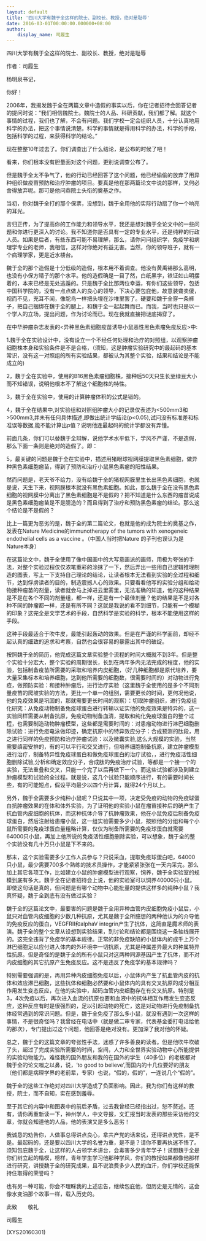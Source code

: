```yaml
---
layout: default
title: '四川大学有魏于全这样的院士、副校长、教授，绝对是耻辱'
date: 2016-03-01T00:00:00.000000+08:00
author:
    display_name: 司履生
---
```


四川大学有魏于全这样的院士、副校长、教授，绝对是耻辱

作者：司履生

杨明泉书记，

你好！

2006年，我揭发魏于全在两篇文章中造假的事实以后，你在记者招待会回答记者的提问时说：“我们相信魏院士。魏院士的人品、科研贡献，我们都了解。就这个事情的过程，我们也了解，不会有问题。我们学校一定会组织人员，十分认真地用科学的办法，把这个事情说清楚。科学的事情就是得用科学的办法，科学的手段，包括科学的过程，来获得科学的结论。”

现在整整10年过去了。你们调查出了什么结论，是公布的时候了吧！

看来，你们根本没有胆量面对这个问题，更别说调查公布了。

但是魏于全太不争气了，他的行动已经回答了这个问题，他已经偷偷的放弃了用异种组织做疫苗预防和治疗肿瘤的项目。要真是他在那两篇论文中说的那样，又何必舍得放弃呢。那可是他问鼎院士头衔的奠基之作。

当初，你对魏于全打的那个保票，没想到，魏于全用他的实际行动扇了你一个响亮的耳光。

言归正传，为了提高你的工作能力和领导水平，我还是想对魏于全论文中的一些问题和你进行更深入的讨论。我不知道你是否具有一定的专业水平，还是纯粹的行政人员。如果是后者，有些东西可能不易理解，那么，请你问问组织学，免疫学和病理学专业的老师，我相信，这样对你绝对有益无害。当然，你的领导班子，就有一个病理学家，更是近水楼台。

魏于全的那个造假是十分低级的造假，根本用不着调查。他没有黄禹锡那么高明，也没有小保方晴子的那个水平。他的造假确是一目了然，白纸黑字，铁证如山明摆着的，本来已经是无处逃遁的。只是魏于全比那两位幸运，有你们这些领导，包括中国科学院的，没有一点点做人的良心的领导，下决心要包庇他，故意装聋卖傻，视而不见，充耳不闻，像鸵鸟一样把头埋在沙堆里罢了。硬要和魏于全穿一条裤子，把自己捆绑在魏于全的腿上，和魏于全一起起舞而已。而我，当时也只是以一个学人的立场，提出问题，作为讨论而已。现在我就直接把谜底揭穿了。

在中华肿瘤杂志发表的<异种黑色素细胞疫苗诱导小鼠恶性黑色素瘤免疫反应>中:

1.魏于全在实验设计中，没有设立一个不经任何处理和治疗的对照组，以观察肿瘤细胞株本身和实验条件是不是合格，（须知，这是肿瘤实验研究中的最起码的基本常识，没有这一对照组的所有实验结果，都被认为其整个实验，结果和结论是不能成立的)

2，魏于全在实验中，使用的B16黑色素瘤细胞株，接种后50天只生长至绿豆大小而不知错误，说明他根本不了解这个细胞株的特性。

3，魏于全在实验中，使用的计算肿瘤体积的公式是错的。

4，魏于全在结果中,对实验组和对照组肿瘤大小的记录仅表述为<500mm3和>500mm3,并未有任何具体描述,即做出统计学结论(p<0.05),试问没有标准差和标准误等数据,能不能计算出p值？说明他连最起码的统计学都没有弄懂。

前面几条，你们可以替魏于全辩解，说他学术水平低下，学风不严谨，不是造假，那么下面一条则是绝对的造假了。即：

5，最关键的问题是魏于全在实验中，描述用猪眼球视网膜提取黑色素细胞，做异种黑色素细胞瘤苗，得到了预防和治疗小鼠黑色素瘤的阳性结果。

然而问题是，老天爷不给力，没有给魏于全的猪视网膜里生长出黑色素细胞，也就是说，天生下来，视网膜根本就没有黑色素细胞。如此，那么魏于全在没有黑色素细胞的视网膜中分离出了黑色素细胞是不是假的？把不知道是什么东西的瘤苗说成是黑色素细胞瘤苗是不是臆造的？而且得到了治疗和预防黑色素瘤的结论。那么这个结论是不是假的？

比上一篇更为恶劣的是，魏于全的第二篇论文，也就是他的成为院士的奠基之作，发表在Nature Medicine的immunotherapy of the tumors with xenogeneic endothelial cells as a vaccine 。（中国人当时把Nature 的子刊也误认为是Nature本身）

在这篇论文中，魏于全使用了像中国画中的大写意画派的画师，用极为夸张的手法，对整个实验过程仅仅浓笔重彩的涂抹了一下，然后弄出一些用自己逻辑推理制造的图表，写上一下支持自己理论的结论，让读者根本无法看到实验的全过程和细节，达到俘虏读者的目的，制造震撼人心的效果。只要看看他写的实验分组和给动物接种瘤苗的剂量，读者就会马上掉进云里雾里，无法准确的知道，他的这种结果是不是在各个不同的剂量组，都一样，还是有一个最佳剂量？他的结果是不是对各种不同的肿瘤都一样，还是有所不同？这就是我说的看不到细节，只能有一个模糊的印象？这完全是文学艺术的手段，自然科学是实验的科学，根本不能使用这样的手段。

这种手段最适合于吹牛皮，最能引起轰动的效果。但是在严谨的科学面前，却经不起认真的细致的追求和考察，自然也会很容易的暴露出其中的破绽。

按照魏于全的简历，他完成这篇文章实验整个流程的时间大概就不到3年。但是整个实验十分宏大，整个实验的周期很长，长到在两年多内无法完成的程度，他的实验，包括制备疫苗所需要的采取和培养内皮细胞，（好几种细胞都是原代培养，要大量采集标本和培养细胞，达到他所需要的细胞数，很需要时间的）对动物进行免疫，做预防实验：和接种肿瘤后，进行治疗实验（这里魏于全使用的是多个不同剂量疫苗的爬坡实验的方法，更比一个单一的组别，需要更长的时间，更何况他说，他的免疫效果是巩固的，那就需要更长时间的观察）：切取肿瘤组织，进行免疫组化研究：从免疫动物制备免疫球蛋白进行转输以证实他的免疫效果是特异的，这一实验同样需要从制备抗原，免疫动物制备血清，提取和纯化免疫球蛋白的整个过程，也需要制造动物肿瘤模型，这些都是需要时间的：对患瘤动物进行淋巴细胞删除试验：进行免疫电泳做印迹，确定抗原中的特异效应分子：合成预测的肽段，用之进行同样的免疫预防和治疗肿瘤试验：以及微囊实验,这么大规模的实验，当然需要缜密安排的，有的可以平行和交叉进行，但培养细胞制备抗原，建立肿瘤模型进行治疗，制备特异性免疫球蛋白和做免疫球蛋白的治疗试验，，进行免疫活性细胞删除试验,分析和确定效应分子，合成肽的免疫治疗试验，等都是一个接一个的实验，无法重叠和交叉，只能一个完了以后再做下一个。而这些试验都涉及到建立肿瘤模型和试验的全过程。就是说，这几个试验只能顺序进行，有的需要时间长些，有的可能短点，假设平均最少以四个月计算，就得24个月以上。

另外，魏于全需要多少纯种小鼠呢？只说其中一项，决定受免疫的动物的免疫球蛋白抗肿瘤效果的在体和体外实验，为了证明他的实验小鼠在瘤苗接种后的确产生了抗血管内皮细胞的抗体，而这种抗体介导了抗肿瘤效果，他在小鼠免疫后制备免疫球蛋白，然后注射给患瘤小鼠，这一组实验需要多少小鼠，按照他的分组和每个小鼠所需要的免疫球蛋白量粗略计算，仅仅为制备所需要的免疫球蛋白就需要64000只小鼠，再加上他所说的免疫活性细胞删除实验，可以想象，魏于全的整个实验没有几十万只小鼠是下不来的。

那末，这个实验需要多少工作人员参与？只说采血，提取免疫球蛋白吧，64000只小鼠，最少需要700多个熟练的技术员操作，才能紧紧张张在一天内采完。那么加上其它各项工作，比如建立小鼠的肿瘤模型进行观察，饲养，魏于全实验室的规模到底有多大。魏于全在记者招待会上说，他的实验室可以饲养40000只小鼠。即使这句话是真的，但问题是有哪个动物中心能批量的提供这样多的纯种小鼠？我真怀疑，魏于全到底有没有做过实验？

魏于全的这篇论文中，最要害的问题是魏于全用异种血管内皮细胞免疫小鼠后，小鼠只对血管内皮细胞的少数几种抗原，尤其是魏于全所臆想的两种他认为的介导他的免疫反应的蛋白，VEGFRII和alphaV integrin产生了抗体，这简直是魔术师的表演。魏于全的整个文章从设想到实验结果，到讨论和结论都是围绕这一条轴线展开的。这完全违背了免疫学的基本规律。正常的非免疫缺陷的小鼠体内的成千上万个淋巴细胞足以应付进入体内的外环境中一切抗原，尤其是种属差异最大的种属特异性抗原。但是奇怪的是魏于全的所有小鼠只对这两种同源基因产生了抗体，而不对内皮细胞的其它抗原产生免疫反应。这不是违反了免疫学的基本规律吗？

特别需要强调的是，再用异种内皮细胞免疫以后，小鼠体内产生了抗血管内皮的抗体和效应淋巴细胞，这些抗体和细胞必然要和小鼠体内的具有交叉抗原的成分相互作用发生变态反应，在他的实验中，起码血管内皮细胞存在有交叉抗原。特别是3，4次免疫以后，再次进入血流的抗原也要和血液中的抗体相互作用发生变态反应，这种反应有时是很强烈的，足以引起动物的死亡，这是对动物进行免疫制备抗体经常遇到的常识问题。但是，魏于全免疫了那么多小鼠，就没有遇到一次这样的事情，不是很奇怪吗？我曾经在电话中（就是做二审专家，代表基金委打电话给他的那次），专门提出过这个问题，他回答是绝对没有。更加深了我对他的怀疑。

总之，魏于全的这篇文章的夸张性手法，迷惑了许多善良的读者。但是他吹牛吹破了头，超过了完成实验所需要的时间，空间，人力和全世界实验动物中心所能提供的实验动物能力。难怪我的国外朋友和我的在国外的学生（40多位）的老板都对魏于全的论文嗤之以鼻，说，‘to good to believe’,而国内的十几位要好的朋友（他们都是病理学界的老前辈，专家）也说，“假的，假的”，一连说几个“假的”。

魏于全的这些工作绝对对四川大学造成了负面影响。因此，我为你们有这样的教授，院士，而不自知，实在感到羞辱。

至于其它的内容中和图表中的前后矛盾，过去我曾经已经指出过，恕不赘述。还有，请你再重新读一下，神州学人，中文导报，文汇报当时发表的那些采访他的文章，你就会知道他的人品，他的表演又是多么恶劣！

我诚恳的劝告你，人做事总得讲点良心，拿共产党的话来说，还得讲点党性，是不是。最起码的，还是要以四川大学的名誉为重，是不是？请你不要再执迷不悟了。须知包庇魏于全，让这样的人占领学术讲台，会毒害多少青年学子！试想魏于全是你们树立起的楷模，榜样，青年学生学习他那种学风，你们的教授如果都像他那样进行研究，讲授魏于全的研究成果，且不说浪费多少人民的血汗，你们学校还能保持住取得的荣誉吗？

也有另一种可能，你会不理睬我的上述忠告，继续包庇他，但历史是无情的，这会像水变油那个故事一样，载入历史的。

此致　　敬礼

司履生

(XYS20160301)

